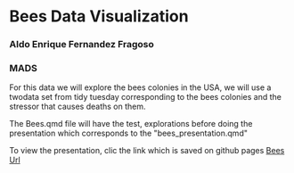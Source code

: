 # Bees Data Visualization
### Aldo Enrique Fernandez Fragoso
### MADS

For this data we will explore the bees colonies in the USA, we will use a twodata set from tidy tuesday 
corresponding to the bees colonies and the stressor that causes deaths on them.

The Bees.qmd file will have the test, explorations before doing the presentation which corresponds to the "bees_presentation.qmd"

To view the presentation, clic the link which is saved on github pages 
[Bees Url](https://coldstrel.github.io/Bees_MADS/bees_presentation.html)